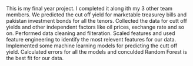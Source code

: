 This is my final year project. I completed it along ith my 3 other team members.
We predicted the cut off yield for marketable treasurey bills and pakistan investment bonds for all the tenors. 
Collected the data for cutt off yields and other independent factors like oil prices, exchange rate and so on.
Performed data cleaning and filteration.
Scaled features and used feature engineering to identify the most relevent features for our data.
Implemented some machine learning models for predicting the cutt off yield.
Calculated errors for all the models and conculded Random Forest is the best fit for our data.
